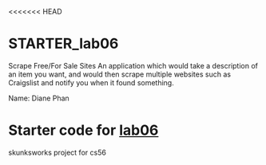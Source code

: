 <<<<<<< HEAD
# STARTER_lab06

Scrape Free/For Sale Sites
An application which would take a description of an item you want, and would then scrape multiple websites such as Craigslist and notify you when it found something.

Name: Diane Phan 

Starter code for [lab06](https://ucsb-cs56-f18.github.io/lab/lab06/)
=======

skunksworks project for cs56 
